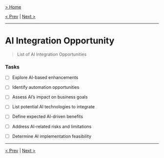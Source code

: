 [> Home](../readme.md)

[< Prev](legacy-system-challenges.md)  |  [Next >](../5.Proposed-solution/readme)

---

# AI Integration Opportunity

> List of AI Integration Opportunities



### **Tasks**
* [ ] Explore AI-based enhancements
* [ ] Identify automation opportunities
* [ ] Assess AI’s impact on business goals
* [ ] List potential AI technologies to integrate
* [ ] Define expected AI-driven benefits
* [ ] Address AI-related risks and limitations
* [ ] Determine AI implementation feasibility


---

[< Prev](legacy-system-challenges.md)  |  [Next >](../5.Proposed-solution/readme)
